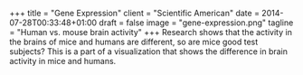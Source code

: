 +++
title = "Gene Expression"
client = "Scientific American"
date = 2014-07-28T00:33:48+01:00
draft = false
image = "gene-expression.png"
tagline = "Human vs. mouse brain activity"
+++
Research shows that the activity in the brains of mice and humans are different, so are mice good test subjects? This is a part of a visualization that shows the difference in brain activity in mice and humans.